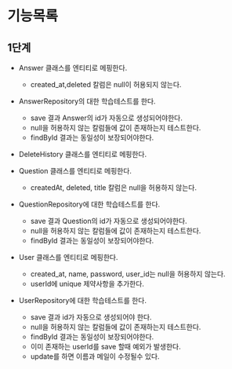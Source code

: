 # 기능목록
## 1단계
* Answer 클래스를 엔티티로 메핑한다.
    * created_at,deleted 칼럼은 null이 허용되지 않는다.
* AnswerRepository의 대한 학습테스트를 한다.
    * save 결과 Answer의 id가 자동으로 생성되어야한다.
    * null을 허용하지 않는 칼럼들에 값이 존재하는지 테스트한다.
    * findById 결과는 동일성이 보장되어야한다.
  
* DeleteHistory 클래스를 엔티티로 메핑한다.
  
* Question 클래스를 엔티티로 메핑한다.
    * createdAt, deleted, title 칼럼은 null을 허용하지 않는다.
* QuestionRepository에 대한 학습테스트를 한다.
    * save 결과 Question의 id가 자동으로 생성되어야한다.
    * null을 허용하지 않는 칼럼들에 값이 존재하는지 테스트한다.
    * findById 결과는 동일성이 보장되어야한다.

* User 클래스를 엔티티로 메핑한다.
    * created_at, name, password, user_id는 null을 허용하지 않는다.
    * userId에 unique 제약사항을 추가한다. 
* UserRepository에 대한 학습테스트를 한다.
    * save 결과 id가 자동으로 생성되어야 한다.
    * null을 허용하지 않는 칼럼들에 값이 존재하는지 테스트한다.
    * findById 결과는 동일성이 보장되어야한다.
    * 이미 존재하는 userId를 save 할때 예외가 발생한다.
    * update를 하면 이름과 메일이 수정될수 있다.
